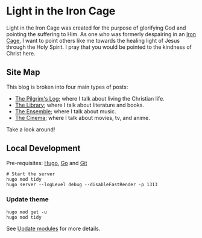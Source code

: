 # Light in the Iron Cage
Light in the Iron Cage was created for the purpose of glorifying God and pointing the suffering to Him. As one who was formerly despairing in an [Iron Cage](https://kenpulsmusic.com/pilgrimsprogress28.html), I want to point others like me towards the healing light of Jesus through the Holy Spirit. I pray that you would be pointed to the kindness of Christ here.

## Site Map
This blog is broken into four main types of posts: 
- [The Pilgrim's Log](/content/posts/the-pilgrims-log/); where I talk about living the Christian life.
- [The Library](/content/posts/the-library); where I talk about literature and books.
- [The Ensemble](/content/posts/the-ensemble/); where I talk about music.
- [The Cinema](/content/posts/the-cinema/); where I talk about movies, tv, and anime.

Take a look around!

## Local Development

Pre-requisites: [Hugo](https://gohugo.io/getting-started/installing/), [Go](https://golang.org/doc/install) and [Git](https://git-scm.com)

```shell
# Start the server
hugo mod tidy
hugo server --logLevel debug --disableFastRender -p 1313
```

### Update theme

```shell
hugo mod get -u
hugo mod tidy
```

See [Update modules](https://gohugo.io/hugo-modules/use-modules/#update-modules) for more details.
